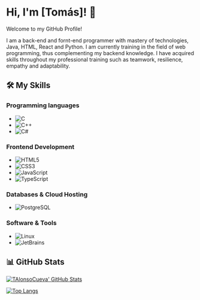 # Hi, I'm [Tomás]! 👋
Welcome to my GitHub Profile!

I am a back-end and fornt-end programmer with mastery of technologies, Java, HTML, React and Python. I am currently training in the field of web programming, thus complementing my backend knowledge.
I have acquired skills throughout my professional training such as teamwork, resilience, empathy and adaptability.
## 🛠 My Skills

### Programming languages
- ![C](https://img.shields.io/badge/-C-00599C?style=flat-square&logo=c&logoColor=white)
- ![C++](https://img.shields.io/badge/-C++-00599C?style=flat-square&logo=cplusplus&logoColor=white)
- ![C#](https://img.shields.io/badge/-CSharp-239120?style=flat-square&logo=csharp&logoColor=white)

### Frontend Development
- ![HTML5](https://img.shields.io/badge/-HTML5-E34F26?style=flat-square&logo=html5&logoColor=white)
- ![CSS3](https://img.shields.io/badge/-CSS3-1572B6?style=flat-square&logo=css3)
- ![JavaScript](https://img.shields.io/badge/-JavaScript-F7DF1E?style=flat-square&logo=javascript&logoColor=black)
- ![TypeScript](https://img.shields.io/badge/-TypeScript-3178C6?style=flat-square&logo=typescript&logoColor=white)

### Databases & Cloud Hosting
- ![PostgreSQL](https://img.shields.io/badge/-PostgreSQL-336791?style=flat-square&logo=postgresql&logoColor=white)

### Software & Tools
- ![Linux](https://img.shields.io/badge/-Linux-FCC624?style=flat-square&logo=linux&logoColor=black)
- ![JetBrains](https://img.shields.io/badge/-JetBrains-000000?style=flat-square&logo=jetbrains&logoColor=white)

## 📊 GitHub Stats

[![TAlonsoCueva' GitHub Stats](https://github-readme-stats.vercel.app/api?username=yourusername&show_icons=true&theme=radical)](https://github.com/yourusername)

[![Top Langs](https://github-readme-stats.vercel.app/api/top-langs/?username=yourusername&layout=compact&theme=radical)](https://github.com/yourusername)
